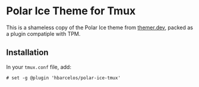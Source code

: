 # Polar Ice Theme for Tmux

This is a shameless copy of the Polar Ice theme from [themer.dev](https://themer.dev/), packed as a plugin compatiple with TPM.

## Installation

In your `tmux.conf` file, add:

```tmux
# set -g @plugin 'hbarcelos/polar-ice-tmux'
```
